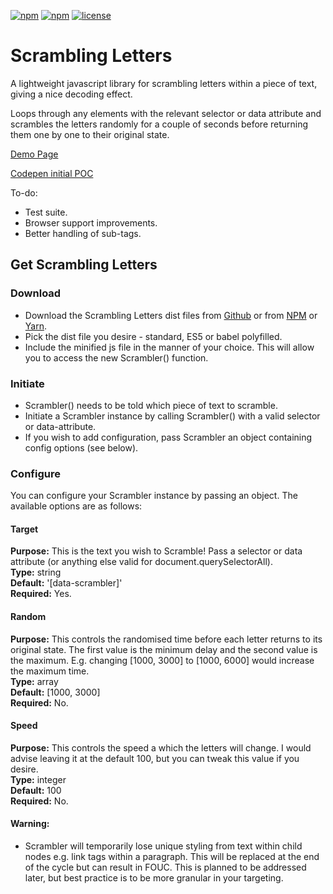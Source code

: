 
[![npm](https://img.shields.io/npm/dt/scrambling-letters.svg)]()
[![npm](https://img.shields.io/npm/v/scrambling-letters.svg)]()
[![license](https://img.shields.io/github/license/recidvst/scrambling-letters.svg)]()

# Scrambling Letters
A lightweight javascript library for scrambling letters within a piece of text, giving a nice decoding effect.

Loops through any elements with the relevant selector or data attribute and scrambles the letters randomly for a couple of seconds before returning them one by one to their original state.

[Demo Page](https://recidvst.github.io/scrambling-letters 'Scrambling Letters demo')

[Codepen initial POC](https://codepen.io/Recidvst/pen/ZrjmJj "Scrambling Letters Codepen")


To-do:
- Test suite.
- Browser support improvements.
- Better handling of sub-tags.


## Get Scrambling Letters

### Download
- Download the Scrambling Letters dist files from [Github](https://github.com/Recidvst/scrambling-letters/archive/master.zip 'Github download') or from [NPM](https://www.npmjs.com/package/scrambling-letters 'npm download') or [Yarn](https://yarnpkg.com/en/package/scrambling-letters 'yarn download').
- Pick the dist file you desire - standard, ES5 or babel polyfilled.
- Include the minified js file in the manner of your choice. This will allow you to access the new Scrambler() function.

### Initiate
- Scrambler() needs to be told which piece of text to scramble.
- Initiate a Scrambler instance by calling Scrambler() with a valid selector or data-attribute. 
- If you wish to add configuration, pass Scrambler an object containing config options (see below).

### Configure
You can configure your Scrambler instance by passing an object. The available options are as follows:

#### Target
**Purpose:** This is the text you wish to Scramble! Pass a selector or data attribute (or anything else valid for document.querySelectorAll).    
**Type:** string  
**Default:** '[data-scrambler]'  
**Required:** Yes.  
#### Random
**Purpose:** This controls the randomised time before each letter returns to its original state. The first value is the minimum delay and the second value is the maximum. E.g. changing [1000, 3000] to [1000, 6000] would increase the maximum time.  
**Type:** array  
**Default:** [1000, 3000]  
**Required:** No.   
#### Speed
**Purpose:** This controls the speed a which the letters will change. I would advise leaving it at the default 100, but you can tweak this value if you desire.  
**Type:** integer  
**Default:** 100  
**Required:** No.  

#### Warning:
- Scrambler will temporarily lose unique styling from text within child nodes e.g. link tags within a paragraph. This will be replaced at the end of the cycle but can result in FOUC. This is planned to be addressed later, but best practice is to be more granular in your targeting.